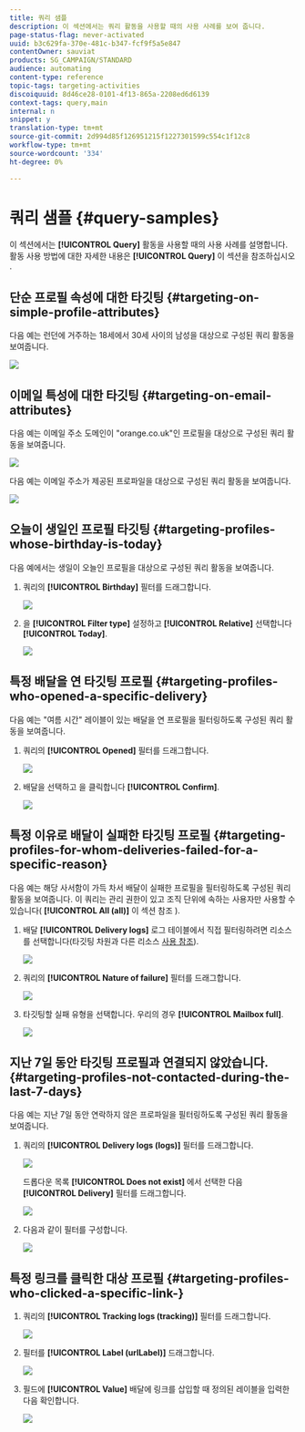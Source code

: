 ```yaml
---
title: 쿼리 샘플
description: 이 섹션에서는 쿼리 활동을 사용할 때의 사용 사례를 보여 줍니다.
page-status-flag: never-activated
uuid: b3c629fa-370e-481c-b347-fcf9f5a5e847
contentOwner: sauviat
products: SG_CAMPAIGN/STANDARD
audience: automating
content-type: reference
topic-tags: targeting-activities
discoiquuid: 8d46ce28-0101-4f13-865a-2208ed6d6139
context-tags: query,main
internal: n
snippet: y
translation-type: tm+mt
source-git-commit: 2d994d85f126951215f1227301599c554c1f12c8
workflow-type: tm+mt
source-wordcount: '334'
ht-degree: 0%

---
```



# 쿼리 샘플 {#query-samples}

이 섹션에서는 **[!UICONTROL Query]** 활동을 사용할 때의 사용 사례를 설명합니다. 활동 사용 방법에 대한 자세한 내용은 **[!UICONTROL Query]** 이 섹션을 참조하십시오 [](../../automating/using/query.md).

## 단순 프로필 속성에 대한 타깃팅 {#targeting-on-simple-profile-attributes}

다음 예는 런던에 거주하는 18세에서 30세 사이의 남성을 대상으로 구성된 쿼리 활동을 보여줍니다.

![](assets/query_sample_1.png)

## 이메일 특성에 대한 타깃팅 {#targeting-on-email-attributes}

다음 예는 이메일 주소 도메인이 &quot;orange.co.uk&quot;인 프로필을 대상으로 구성된 쿼리 활동을 보여줍니다.

![](assets/query_sample_emaildomain.png)

다음 예는 이메일 주소가 제공된 프로파일을 대상으로 구성된 쿼리 활동을 보여줍니다.

![](assets/query_sample_emailnotempty.png)

## 오늘이 생일인 프로필 타깃팅 {#targeting-profiles-whose-birthday-is-today}

다음 예에서는 생일이 오늘인 프로필을 대상으로 구성된 쿼리 활동을 보여줍니다.

1. 쿼리의 **[!UICONTROL Birthday]** 필터를 드래그합니다.

   ![](assets/query_sample_birthday.png)

1. 을 **[!UICONTROL Filter type]** 설정하고 **[!UICONTROL Relative]** 선택합니다 **[!UICONTROL Today]**.

   ![](assets/query_sample_birthday2.png)

## 특정 배달을 연 타깃팅 프로필 {#targeting-profiles-who-opened-a-specific-delivery}

다음 예는 &quot;여름 시간&quot; 레이블이 있는 배달을 연 프로필을 필터링하도록 구성된 쿼리 활동을 보여줍니다.

1. 쿼리의 **[!UICONTROL Opened]** 필터를 드래그합니다.

   ![](assets/query_sample_opened.png)

1. 배달을 선택하고 을 클릭합니다 **[!UICONTROL Confirm]**.

   ![](assets/query_sample_opened2.png)

## 특정 이유로 배달이 실패한 타깃팅 프로필 {#targeting-profiles-for-whom-deliveries-failed-for-a-specific-reason}

다음 예는 해당 사서함이 가득 차서 배달이 실패한 프로필을 필터링하도록 구성된 쿼리 활동을 보여줍니다. 이 쿼리는 관리 권한이 있고 조직 단위에 속하는 사용자만 사용할 수 있습니다( **[!UICONTROL All (all)]** 이 섹션 참조 [](../../administration/using/organizational-units.md)).

1. 배달 **[!UICONTROL Delivery logs]** 로그 테이블에서 직접 필터링하려면 리소스를 선택합니다(타깃팅 차원과 다른 리소스 [사용 참조](../../automating/using/using-resources-different-from-targeting-dimensions.md)).

   ![](assets/query_sample_failure1.png)

1. 쿼리의 **[!UICONTROL Nature of failure]** 필터를 드래그합니다.

   ![](assets/query_sample_failure2.png)

1. 타깃팅할 실패 유형을 선택합니다. 우리의 경우 **[!UICONTROL Mailbox full]**.

   ![](assets/query_sample_failure3.png)

## 지난 7일 동안 타깃팅 프로필과 연결되지 않았습니다. {#targeting-profiles-not-contacted-during-the-last-7-days}

다음 예는 지난 7일 동안 연락하지 않은 프로파일을 필터링하도록 구성된 쿼리 활동을 보여줍니다.

1. 쿼리의 **[!UICONTROL Delivery logs (logs)]** 필터를 드래그합니다.

   ![](assets/query_sample_7days.png)

   드롭다운 목록 **[!UICONTROL Does not exist]** 에서 선택한 다음 **[!UICONTROL Delivery]** 필터를 드래그합니다.

   ![](assets/query_sample_7days1.png)

1. 다음과 같이 필터를 구성합니다.

   ![](assets/query_sample_7days2.png)

## 특정 링크를 클릭한 대상 프로필 {#targeting-profiles-who-clicked-a-specific-link-}

1. 쿼리의 **[!UICONTROL Tracking logs (tracking)]** 필터를 드래그합니다.

   ![](assets/query_sample_trackinglogs.png)

1. 필터를 **[!UICONTROL Label (urlLabel)]** 드래그합니다.

   ![](assets/query_sample_trackinglogs2.png)

1. 필드에 **[!UICONTROL Value]** 배달에 링크를 삽입할 때 정의된 레이블을 입력한 다음 확인합니다.

   ![](assets/query_sample_trackinglogs3.png)
